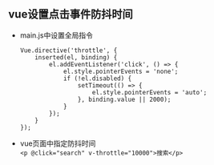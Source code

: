 ## vue设置点击事件防抖时间
- main.js中设置全局指令
    ```
    Vue.directive('throttle', { 
        inserted(el, binding) { 
            el.addEventListener('click', () => { 
                el.style.pointerEvents = 'none'; 
                if (!el.disabled) { 
                    setTimeout(() => { 
                        el.style.pointerEvents = 'auto'; 
                    }, binding.value || 2000); 
                } 
            }); 
        } 
    });
    ```
- vue页面中指定防抖时间  
`<p @click="search" v-throttle="10000">搜索</p>`